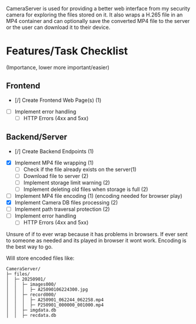 CameraServer is used for providing a better web interface from my security camera for exploring the files stored on it. It also wraps a H.265 file in an MP4 container and can optionally save the converted MP4 file to the server or the user can download it to their device.

# Features/Task Checklist
 (Importance, lower more important/easier)
## Frontend
- [/] Create Frontend Web Page(s) (1)
- [ ] Implement error handling
  - [ ] HTTP Errors (4xx and 5xx)

## Backend/Server
- [/] Create Backend Endpoints (1)
- [X] Implement MP4 file wrapping (1)
    - [ ] Check if the file already exists on the server(1)
    - [ ] Download file to server (2)
    - [ ] Implement storage limit warning (2)
    - [ ] Implement deleting old files when storage is full (2)
- [ ] Implement MP4 file encoding (1) (encoding needed for browser play)
- [X] Implement Camera DB files processing (2)
- [ ] Implement path traversal protection (2)
- [ ] Implement error handling
  - [ ] HTTP Errors (4xx and 5xx)

Unsure of if to ever wrap because it has problems in browsers. If ever sent to someone as needed and its played in browser it wont work.
Encoding is the best way to go.

Will store encoded files like:
```
CameraServer/
├─ files/
│  ├─ 20250901/
│  │  ├─ images000/
│  │  │  ├─ A25090106224300.jpg
│  │  ├─ record000/
│  │  │  ├─ A250901_062244_062258.mp4
│  │  │  ├─ P250901_000000_001000.mp4
│  │  ├─ imgdata.db
│  │  ├─ recdata.db
```